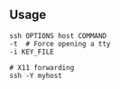 ---
---

## Usage

```shell
ssh OPTIONS host COMMAND
-t  # Force opening a tty
-i KEY_FILE

# X11 forwarding
ssh -Y myhost
```
